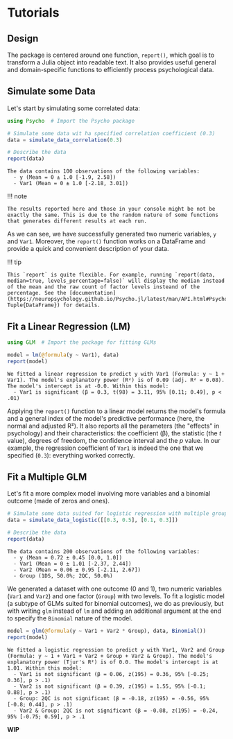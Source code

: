 # Tutorials

## Design

The package is centered around one function, `report()`, which goal is to transform a Julia object into readable text. It also provides useful general and domain-specific functions to efficiently process psychological data.


## Simulate some Data

Let's start by simulating some correlated data:

```julia
using Psycho  # Import the Psycho package

# Simulate some data wit ha specified correlation coefficient (0.3)
data = simulate_data_correlation(0.3)

# Describe the data
report(data)
```
```
The data contains 100 observations of the following variables:
  - y (Mean = 0 ± 1.0 [-1.9, 2.58])
  - Var1 (Mean = 0 ± 1.0 [-2.18, 3.01])
```

!!! note

    The results reported here and those in your console might be not be exactly the same. This is due to the random nature of some functions that generates different results at each run.



As we can see, we have successfully generated two numeric variables, `y` and `Var1`. Moreover, the `report()` function works on a DataFrame and provide a quick and convenient description of your data. 


!!! tip

    This `report` is quite flexible. For example, running `report(data, median=true, levels_percentage=false)` will display the median instead of the mean and the raw count of factor levels insteand of the percentage. See the [documentation](https://neuropsychology.github.io/Psycho.jl/latest/man/API.html#Psycho.report-Tuple{DataFrame}) for details.


## Fit a Linear Regression (LM)


```julia
using GLM  # Import the package for fitting GLMs

model = lm(@formula(y ~ Var1), data)
report(model)
```
```
We fitted a linear regression to predict y with Var1 (Formula: y ~ 1 + Var1). The model's explanatory power (R²) is of 0.09 (adj. R² = 0.08). The model's intercept is at -0.0. Within this model:
  - Var1 is significant (β = 0.3, t(98) = 3.11, 95% [0.11; 0.49], p < .01)
```

Applying the `report()` function to a linear model returns the model's formula and a general index of the model's predictive performance (here, the normal and adjusted R²). It also reports all the parameters (the "effects" in psychology) and their characteristics: the coefficient (β), the statistic (the *t* value), degrees of freedom, the confidence interval and the *p* value. In our example, the regression coefficient of `Var1` is indeed the one that we specified (`0.3`): everything worked correctly.


## Fit a Multiple GLM

Let's fit a more complex model involving more variables and a binomial outcome (made of zeros and ones).


```julia
# Simulate some data suited for logistic regression with multiple groups
data = simulate_data_logistic([[0.3, 0.5], [0.1, 0.3]])

# Describe the data
report(data)
```
```
The data contains 200 observations of the following variables:
  - y (Mean = 0.72 ± 0.45 [0.0, 1.0])
  - Var1 (Mean = 0 ± 1.01 [-2.37, 2.44])
  - Var2 (Mean = 0.06 ± 0.95 [-2.11, 2.67])
  - Group (1DS, 50.0%; 2QC, 50.0%)
```

We generated a dataset with one outcome (0 and 1), two numeric variables (`Var1` and `Var2`) and one factor (`Group`) with two levels. To fit a logistic model (a subtype of GLMs suited for binomial outcomes), we do as previously, but with writing `glm` instead of `lm` and adding an additional argument at the end to specify the `Binomial` nature of the model.

```julia
model = glm(@formula(y ~ Var1 + Var2 * Group), data, Binomial())
report(model)
```
```
We fitted a logistic regression to predict y with Var1, Var2 and Group (Formula: y ~ 1 + Var1 + Var2 + Group + Var2 & Group). The model's explanatory power (Tjur's R²) is of 0.0. The model's intercept is at 1.01. Within this model:
  - Var1 is not significant (β = 0.06, z(195) = 0.36, 95% [-0.25; 0.36], p > .1)
  - Var2 is not significant (β = 0.39, z(195) = 1.55, 95% [-0.1; 0.88], p > .1)
  - Group: 2QC is not significant (β = -0.18, z(195) = -0.56, 95% [-0.8; 0.44], p > .1)
  - Var2 & Group: 2QC is not significant (β = -0.08, z(195) = -0.24, 95% [-0.75; 0.59], p > .1
```



**WIP**
